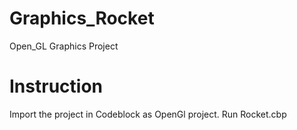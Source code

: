 # Graphics_Rocket
Open_GL Graphics Project

# Instruction
Import the project in Codeblock as OpenGl project.
Run Rocket.cbp


